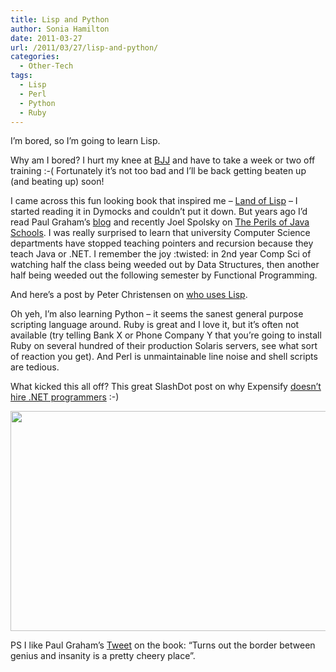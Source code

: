 ```yaml
---
title: Lisp and Python
author: Sonia Hamilton
date: 2011-03-27
url: /2011/03/27/lisp-and-python/
categories:
  - Other-Tech
tags:
  - Lisp
  - Perl
  - Python
  - Ruby
---
```

I&#8217;m bored, so I&#8217;m going to learn Lisp.

<!--more-->

Why am I bored? I hurt my knee at [BJJ][1] and have to take a week or two off training :-( Fortunately it&#8217;s not too bad and I&#8217;ll be back getting beaten up (and beating up) soon!

I came across this fun looking book that inspired me &#8211; [Land of Lisp][2] &#8211; I started reading it in Dymocks and couldn&#8217;t put it down. But years ago I&#8217;d read Paul Graham&#8217;s [blog][3] and recently Joel Spolsky on [The Perils of Java Schools][4]. I was really surprised to learn that university Computer Science departments have stopped teaching pointers and recursion because they teach Java or .NET. I remember the joy :twisted: in 2nd year Comp Sci of watching half the class being weeded out by Data Structures, then another half being weeded out the following semester by Functional Programming.

And here&#8217;s a post by Peter Christensen on [who uses Lisp][5].

Oh yeh, I&#8217;m also learning Python &#8211; it seems the sanest general purpose scripting language around. Ruby is great and I love it, but it&#8217;s often not available (try telling Bank X or Phone Company Y that you&#8217;re going to install Ruby on several hundred of their production Solaris servers, see what sort of reaction you get). And Perl is unmaintainable line noise and shell scripts are tedious.

What kicked this all off? This great SlashDot post on why Expensify [doesn&#8217;t hire .NET programmers][6] :-)

[<img class="aligncenter size-full wp-image-943" title="stroustrup" src="http://blog.snowfrog.net/wp-content/uploads/2011/03/stroustrup2.png" alt="" width="600" height="352" />][7]

PS I like Paul Graham&#8217;s [Tweet][8] on the book: &#8220;Turns out the border between genius and insanity is a pretty cheery place&#8221;.

 [1]: http://www.youtube.com/watch?v=mlleDPgmDVM
 [2]: http://landoflisp.com/
 [3]: http://www.paulgraham.com/avg.html
 [4]: http://www.joelonsoftware.com/articles/ThePerilsofJavaSchools.html
 [5]: http://www.pchristensen.com/blog/lisp-companies/
 [6]: http://blog.expensify.com/2011/03/25/ceo-friday-why-we-dont-hire-net-programmers/
 [7]: http://blog.snowfrog.net/wp-content/uploads/2011/03/stroustrup2.png
 [8]: http://twitter.com/paulg/status/28864657734
